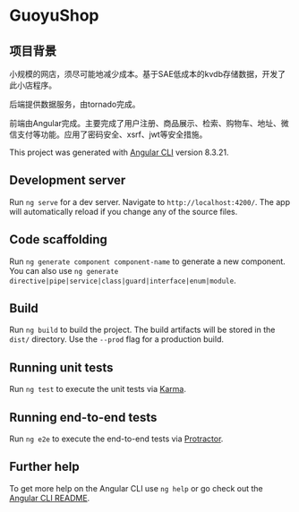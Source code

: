 # GuoyuShop

## 项目背景

小规模的网店，须尽可能地减少成本。基于SAE低成本的kvdb存储数据，开发了此小店程序。

后端提供数据服务，由tornado完成。

前端由Angular完成。主要完成了用户注册、商品展示、检索、购物车、地址、微信支付等功能。应用了密码安全、xsrf、jwt等安全措施。

This project was generated with [Angular CLI](https://github.com/angular/angular-cli) version 8.3.21.

## Development server

Run `ng serve` for a dev server. Navigate to `http://localhost:4200/`. The app will automatically reload if you change any of the source files.

## Code scaffolding

Run `ng generate component component-name` to generate a new component. You can also use `ng generate directive|pipe|service|class|guard|interface|enum|module`.

## Build

Run `ng build` to build the project. The build artifacts will be stored in the `dist/` directory. Use the `--prod` flag for a production build.

## Running unit tests

Run `ng test` to execute the unit tests via [Karma](https://karma-runner.github.io).

## Running end-to-end tests

Run `ng e2e` to execute the end-to-end tests via [Protractor](http://www.protractortest.org/).

## Further help

To get more help on the Angular CLI use `ng help` or go check out the [Angular CLI README](https://github.com/angular/angular-cli/blob/master/README.md).
